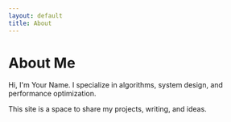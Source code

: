 ```yaml
---
layout: default
title: About
---
```


# About Me

Hi, I'm Your Name. I specialize in algorithms, system design, and performance optimization.

This site is a space to share my projects, writing, and ideas.
